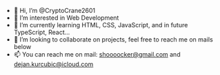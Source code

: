 - 👋 Hi, I’m @CryptoCrane2601
- 👀 I’m interested in Web Development
- 🌱 I’m currently learning HTML, CSS, JavaScript, and in future TypeScript, React...
- 💞️ I’m looking to collaborate on projects, feel free to reach me on mails below 
- 📫 You can reach me on mail: shoooocker@gmail.com and dejan.kurcubic@icloud.com
<!---
CryptoCrane2601/CryptoCrane2601 is a ✨ special ✨ repository because its `README.md` (this file) appears on your GitHub profile.
You can click the Preview link to take a look at your changes.
--->
